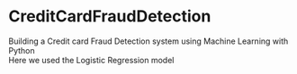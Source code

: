 # CreditCardFraudDetection
Building a Credit card Fraud Detection system using Machine Learning with Python<br />
Here we used the Logistic Regression model
